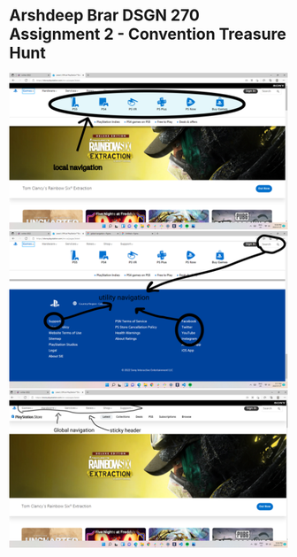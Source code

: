 # Arshdeep Brar DSGN 270 Assignment 2 - Convention Treasure Hunt

![local navigation](https://github.com/YujirolHanma/dsgn270-a2/blob/master/2.jpg)
![utility navigation](https://github.com/YujirolHanma/dsgn270-a2/blob/master/3.jpg)
![global navigation and sticky header](https://github.com/YujirolHanma/dsgn270-a2/blob/master/4.jpg)